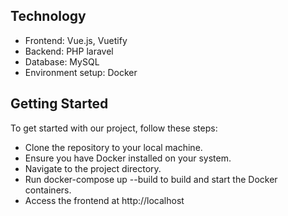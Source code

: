 ## Technology
- Frontend: Vue.js, Vuetify
- Backend: PHP laravel
- Database: MySQL
- Environment setup: Docker

## Getting Started
To get started with our project, follow these steps:

- Clone the repository to your local machine.
- Ensure you have Docker installed on your system.
- Navigate to the project directory.
- Run docker-compose up --build to build and start the Docker containers.
- Access the frontend at http://localhost
